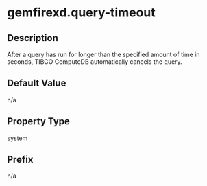 # gemfirexd.query-timeout

## Description

After a query has run for longer than the specified amount of time in seconds, TIBCO ComputeDB automatically cancels the query. 

## Default Value

n/a

## Property Type

system

## Prefix

n/a

